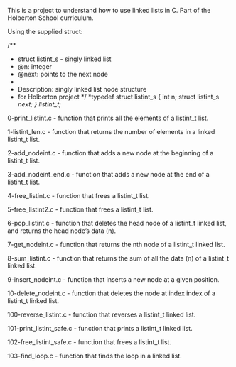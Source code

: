 This is a project to understand how to use linked lists in C. Part of the Holberton School curriculum. 

Using the supplied struct: 

/**
 * struct listint_s - singly linked list
 * @n: integer
 * @next: points to the next node
 *
 * Description: singly linked list node structure
 * for Holberton project
 */
*typedef struct listint_s
{
    int n;
    struct listint_s *next;
} listint_t;*

0-print_listint.c - function that prints all the elements of a listint_t list.

1-listint_len.c - function that returns the number of elements in a linked listint_t list.

2-add_nodeint.c - function that adds a new node at the beginning of a listint_t list.

3-add_nodeint_end.c - function that adds a new node at the end of a listint_t list.

4-free_listint.c - function that frees a listint_t list.

5-free_listint2.c - function that frees a listint_t list.

6-pop_listint.c - function that deletes the head node of a listint_t linked list, and returns the head node’s data (n).

7-get_nodeint.c - function that returns the nth node of a listint_t linked list.

8-sum_listint.c - function that returns the sum of all the data (n) of a listint_t linked list.

9-insert_nodeint.c - function that inserts a new node at a given position.

10-delete_nodeint.c - function that deletes the node at index index of a listint_t linked list.

100-reverse_listint.c - function that reverses a listint_t linked list.

101-print_listint_safe.c - function that prints a listint_t linked list.

102-free_listint_safe.c - function that frees a listint_t list.

103-find_loop.c - function that finds the loop in a linked list.
